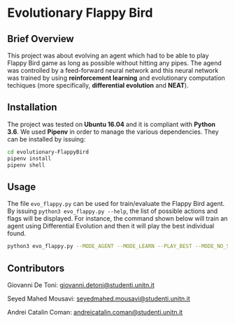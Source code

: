 # Evolutionary Flappy Bird

## Brief Overview

This project was about evolving an agent which had to be able to play Flappy Bird game as long as possible without 
hitting any pipes. The agend was controlled by a feed-forward neural network and this neural network was trained by
using **reinforcement learning** and evolutionary computation techiques (more specifically, **differential evolution** and
**NEAT**). 

## Installation

The project was tested on **Ubuntu 16.04** and it is compliant with **Python 3.6**. We used **Pipenv** in order to manage
the various dependencies. They can be installed by issuing:
```bash
cd evolutionary-FlappyBird
pipenv install
pipenv shell
```

## Usage

The file `evo_flappy.py` can be used for train/evaluate the Flappy Bird agent. By issuing `python3 evo_flappy.py --help`, the 
list of possible actions and flags will be displayed. For instance, the command shown below will train an agent using Differential Evolution and then it will play the best individual found.
```bash
python3 evo_flappy.py --MODE_AGENT --MODE_LEARN --PLAY_BEST --MODE_NO_SCREEN --EA="DE"
```

## Contributors

Giovanni De Toni: [giovanni.detoni@studenti.unitn.it](mailto:giovanni.detoni@studenti.unitn.it)

Seyed Mahed Mousavi: [seyedmahed.mousavi@studenti.unitn.it](mailto:seyedmahed.mousavi@studenti.unitn.it)

Andrei Catalin Coman: [andreicatalin.coman@studenti.unitn.it](mailto:andreicatalin.coman@studenti.unitn.it)
